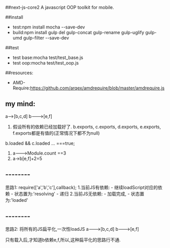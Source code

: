 ##next-js-core2
A javascript OOP toolkit for mobile.

##install
+ test:npm install mocha --save-dev
+ build:npm install gulp del gulp-concat gulp-rename gulp-uglify gulp-umd gulp-filter --save-dev


##test
+ test base:mocha test/test_base.js
+ test oop:mocha test/test_oop.js

##resources:
+ AMD-Require:https://github.com/arqex/amdrequire/blob/master/amdrequire.js


## my mind:
a-->[b,c,d]
          b--->[e,f]

1) 假设所有的依赖已经加载好了.
b.exports,
c.exports,
d.exports,
e.exports,
f.exports都是有值的(正常情况下都不为null)

b.loaded && c.loaded ... ===true;




1) a--->Module.count ==3
2) a->b[e,f]+2=5

## --------
思路1:
require(['a','b','c'],callback);
  1.当前JS有依赖:
    - 继续loadScript对应的依赖
    - 状态置为:'resolving'
    - 递归
  2.当前JS无依赖:
    - 加载完成,
    - 状态置为:'loaded'


## --------
思路2:
将所有的JS扁平化,一次性loadJS
a--->[b,c,d]
b--->[e,f]

只有载入后,才知道b依赖e,f,所以,这种扁平化的思路行不通.






